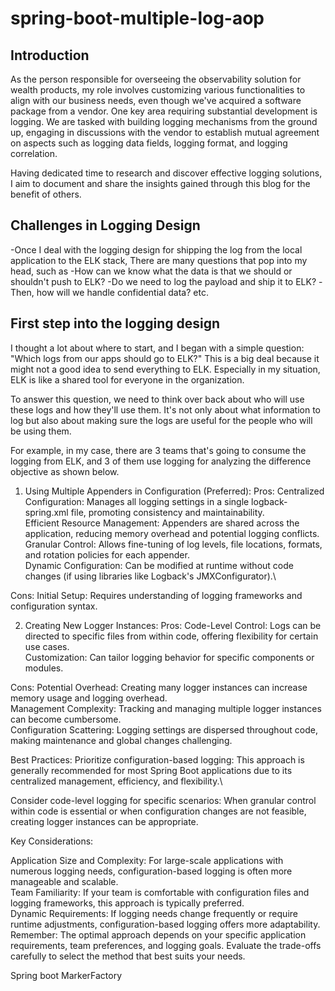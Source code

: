 # spring-boot-multiple-log-aop
## Introduction
As the person responsible for overseeing the observability solution for wealth products, my role involves customizing various functionalities to align with our business needs, even though we've acquired a software package from a vendor. One key area requiring substantial development is logging. We are tasked with building logging mechanisms from the ground up, engaging in discussions with the vendor to establish mutual agreement on aspects such as logging data fields, logging format, and logging correlation. 

Having dedicated time to research and discover effective logging solutions, I aim to document and share the insights gained through this blog for the benefit of others.

## Challenges in Logging Design 
-Once I deal with the logging design for shipping the log from the local application to the ELK stack, There are many questions that pop into my head, such as
-How can we know what the data is that we should or shouldn't push to ELK?
-Do we need to log the payload and ship it to ELK?
-Then, how will we handle confidential data?
etc.

## First step into the logging design
I thought a lot about where to start, and I began with a simple question: "Which logs from our apps should go to ELK?" This is a big deal because it might not a good idea to send everything to ELK. Especially in my situation, ELK is like a shared tool for everyone in the organization.

To answer this question, we need to think over back about who will use these logs and how they'll use them. It's not only about what information to log but also about making sure the logs are useful for the people who will be using them.

For example, in my case, there are 3 teams that's going to consume the logging from ELK, and 3 of them use logging for analyzing the difference objective as shown below.





1. Using Multiple Appenders in Configuration (Preferred):
Pros:
Centralized Configuration: Manages all logging settings in a single logback-spring.xml file, promoting consistency and maintainability.\
Efficient Resource Management: Appenders are shared across the application, reducing memory overhead and potential logging conflicts.\
Granular Control: Allows fine-tuning of log levels, file locations, formats, and rotation policies for each appender.\
Dynamic Configuration: Can be modified at runtime without code changes (if using libraries like Logback's JMXConfigurator).\

Cons:
Initial Setup: Requires understanding of logging frameworks and configuration syntax.

2. Creating New Logger Instances:
Pros:
Code-Level Control: Logs can be directed to specific files from within code, offering flexibility for certain use cases.\
Customization: Can tailor logging behavior for specific components or modules.

Cons:
Potential Overhead: Creating many logger instances can increase memory usage and logging overhead.\
Management Complexity: Tracking and managing multiple logger instances can become cumbersome.\
Configuration Scattering: Logging settings are dispersed throughout code, making maintenance and global changes challenging.

Best Practices:
Prioritize configuration-based logging: This approach is generally recommended for most Spring Boot applications due to its centralized management, efficiency, and flexibility.\

Consider code-level logging for specific scenarios: When granular control within code is essential or when configuration changes are not feasible, creating logger instances can be appropriate.

Key Considerations:

Application Size and Complexity: For large-scale applications with numerous logging needs, configuration-based logging is often more manageable and scalable.\
Team Familiarity: If your team is comfortable with configuration files and logging frameworks, this approach is typically preferred.\
Dynamic Requirements: If logging needs change frequently or require runtime adjustments, configuration-based logging offers more adaptability.\
Remember: The optimal approach depends on your specific application requirements, team preferences, and logging goals. Evaluate the trade-offs carefully to select the method that best suits your needs.


Spring boot MarkerFactory
